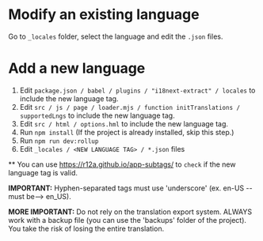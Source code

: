 # Modify an existing language

Go to `_locales` folder, select the language and edit the `.json` files.

# Add a new language

1. Edit `package.json / babel / plugins / "i18next-extract" / locales` to include the new language tag.
2. Edit `src / js / page / loader.mjs / function initTranslations / supportedLngs` to include the new language tag.
3. Edit `src / html / options.hml` to include the new language tag.
4. Run `npm install` (If the project is already installed, skip this step.)
5. Run `npm run dev:rollup`
6. Edit `_locales / <NEW LANGUAGE TAG> / *.json` files

\*\* You can use https://r12a.github.io/app-subtags/ to `check` if the new language tag is valid.

**IMPORTANT:** Hyphen-separated tags must use 'underscore' (ex. en-US --must be--> en_US).

**MORE IMPORTANT:** Do not rely on the translation export system. ALWAYS work with a backup file (you can use the
'backups' folder of the project). You take the risk of losing the entire translation.

